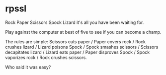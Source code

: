 # rpssl

Rock Paper Scissors Spock Lizard it's all you have been waiting for.

Play against the computer at best of five to see if you can become a champ.

The rules are simple:
Scissors cuts paper / Paper covers rock / Rock crushes lizard / Lizard poisons Spock / Spock smashes scissors / Scissors decapitates lizard / Lizard eats paper / Paper disproves Spock / Spock vaporizes rock / Rock crushes scissors.

Who said it was easy?
